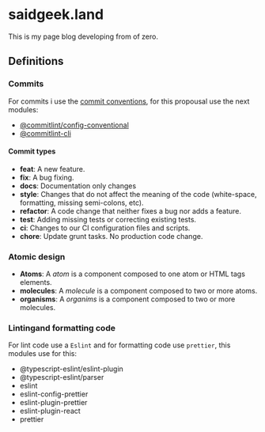 # saidgeek.land

This is my page blog developing from of zero.

## Definitions

### Commits

For commits i use the [commit conventions](https://www.conventionalcommits.org/en/v1.0.0/), for this propousal use the next modules:

- [@commitlint/config-conventional](https://www.npmjs.com/package/@commitlint/config-conventional)
- [@commitlint-cli](https://www.npmjs.com/package/@commitlint/cli)

#### Commit types

- **feat**: A new feature.
- **fix**: A bug fixing.
- **docs**: Documentation only changes
- **style**: Changes that do not affect the meaning of the code (white-space, formatting, missing semi-colons, etc).
- **refactor**: A code change that neither fixes a bug nor adds a feature.
- **test**: Adding missing tests or correcting existing tests.
- **ci**: Changes to our CI configuration files and scripts.
- **chore**: Update grunt tasks. No production code change.

### Atomic design

- **Atoms**: A *atom* is a component composed to one atom or HTML tags elements.
- **molecules**: A *molecule* is a component composed to two or more atoms.
- **organisms**: A *organims* is a component composed to two or more molecules.

### Lintingand formatting code

For lint code use a `Eslint` and for formatting code use `prettier`, this modules use for this:

- @typescript-eslint/eslint-plugin
- @typescript-eslint/parser
- eslint
- eslint-config-prettier
- eslint-plugin-prettier
- eslint-plugin-react
- prettier
